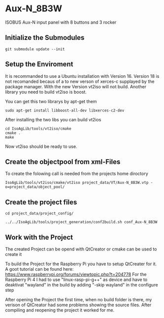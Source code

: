 # Aux-N_8B3W
ISOBUS Aux-N input panel with 8 buttons and 3 rocker

## Initialize the Submodules
	git submodule update --init

## Setup the Enviroment
It is recommanded to use a Ubuntu installation with Version 16. Version 18 is not recomanded becaus of a to new verson of xerces-c supplayed by the package manager. With the new Version vt2iso will not build.
Another library you need to build vt2iso is boost.

You can get this two librarys by apt-get them

	sudo apt-get install libboost-all-dev libxerces-c2-dev 

After installing the two libs you can build vt2ios

	cd IsoAgLib/tools/vt2iso/cmake
	cmake .
	make

Now vt2iso should be ready to use.

## Create the objectpool from xml-Files

To create the folowing call is needed from the projects home diroctory

	IsoAgLib/tools/vt2iso/cmake/vt2iso project_data/VT/Aux-N_8B3W.vtp -o=project_data/object_pool/

## Create the project files 

	cd project_data/project_config/

	../../IsoAgLib/tools/project_generation/conf2build.sh conf_Aux-N_8B3W

## Work with the Project

The created Project can be opend with QtCreator or cmake can be used to create it

To build the Project for the Raspberry Pi you have to setup QtCreater for it.
A goot tutorial can be found here:
https://www.raspberrypi.org/forums/viewtopic.php?t=204778
For the Raspberry Pi 4 I had to use "linux-rasp-pi-g++" as device and have to deaktivat "wayland" in the build by adding "-skip wayland" in the configure step

After opening the Project the first time, when no build folder is there, my verison of QtCreator had some problems showing the source files. After compiling and reopening the project it worked for me.
